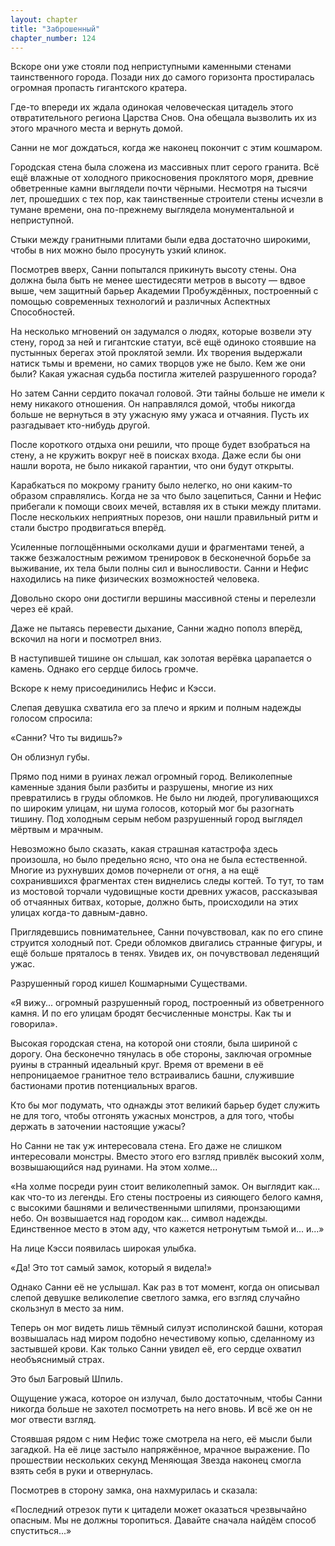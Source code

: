 ```yaml
---
layout: chapter
title: "Заброшенный"
chapter_number: 124
---
```


Вскоре они уже стояли под неприступными каменными стенами таинственного города. Позади них до самого горизонта простиралась огромная пропасть гигантского кратера.

Где-то впереди их ждала одинокая человеческая цитадель этого отвратительного региона Царства Снов. Она обещала вызволить их из этого мрачного места и вернуть домой.

Санни не мог дождаться, когда же наконец покончит с этим кошмаром.

Городская стена была сложена из массивных плит серого гранита. Всё ещё влажные от холодного прикосновения проклятого моря, древние обветренные камни выглядели почти чёрными. Несмотря на тысячи лет, прошедших с тех пор, как таинственные строители стены исчезли в тумане времени, она по-прежнему выглядела монументальной и неприступной.

Стыки между гранитными плитами были едва достаточно широкими, чтобы в них можно было просунуть узкий клинок.

Посмотрев вверх, Санни попытался прикинуть высоту стены. Она должна была быть не менее шестидесяти метров в высоту — вдвое выше, чем защитный барьер Академии Пробуждённых, построенный с помощью современных технологий и различных Аспектных Способностей.

На несколько мгновений он задумался о людях, которые возвели эту стену, город за ней и гигантские статуи, всё ещё одиноко стоявшие на пустынных берегах этой проклятой земли. Их творения выдержали натиск тьмы и времени, но самих творцов уже не было. Кем же они были? Какая ужасная судьба постигла жителей разрушенного города?

Но затем Санни сердито покачал головой. Эти тайны больше не имели к нему никакого отношения. Он направлялся домой, чтобы никогда больше не вернуться в эту ужасную яму ужаса и отчаяния. Пусть их разгадывает кто-нибудь другой.

После короткого отдыха они решили, что проще будет взобраться на стену, а не кружить вокруг неё в поисках входа. Даже если бы они нашли ворота, не было никакой гарантии, что они будут открыты.

Карабкаться по мокрому граниту было нелегко, но они каким-то образом справлялись. Когда не за что было зацепиться, Санни и Нефис прибегали к помощи своих мечей, вставляя их в стыки между плитами. После нескольких неприятных порезов, они нашли правильный ритм и стали быстро продвигаться вперёд.

Усиленные поглощёнными осколками души и фрагментами теней, а также безжалостным режимом тренировок в бесконечной борьбе за выживание, их тела были полны сил и выносливости. Санни и Нефис находились на пике физических возможностей человека.

Довольно скоро они достигли вершины массивной стены и перелезли через её край.

Даже не пытаясь перевести дыхание, Санни жадно пополз вперёд, вскочил на ноги и посмотрел вниз.

В наступившей тишине он слышал, как золотая верёвка царапается о камень. Однако его сердце билось громче.

Вскоре к нему присоединились Нефис и Кэсси.

Слепая девушка схватила его за плечо и ярким и полным надежды голосом спросила:

«Санни? Что ты видишь?»

Он облизнул губы.

Прямо под ними в руинах лежал огромный город. Великолепные каменные здания были разбиты и разрушены, многие из них превратились в груды обломков. Не было ни людей, прогуливающихся по широким улицам, ни шума голосов, который мог бы разогнать тишину. Под холодным серым небом разрушенный город выглядел мёртвым и мрачным.

Невозможно было сказать, какая страшная катастрофа здесь произошла, но было предельно ясно, что она не была естественной. Многие из рухнувших домов почернели от огня, а на ещё сохранившихся фрагментах стен виднелись следы когтей. То тут, то там из мостовой торчали чудовищные кости древних ужасов, рассказывая об отчаянных битвах, которые, должно быть, происходили на этих улицах когда-то давным-давно.

Приглядевшись повнимательнее, Санни почувствовал, как по его спине струится холодный пот. Среди обломков двигались странные фигуры, и ещё больше пряталось в тенях. Увидев их, он почувствовал леденящий ужас.

Разрушенный город кишел Кошмарными Существами.

«Я вижу... огромный разрушенный город, построенный из обветренного камня. И по его улицам бродят бесчисленные монстры. Как ты и говорила».

Высокая городская стена, на которой они стояли, была шириной с дорогу. Она бесконечно тянулась в обе стороны, заключая огромные руины в странный идеальный круг. Время от времени в её непроницаемое гранитное тело встраивались башни, служившие бастионами против потенциальных врагов.

Кто бы мог подумать, что однажды этот великий барьер будет служить не для того, чтобы отгонять ужасных монстров, а для того, чтобы держать в заточении настоящие ужасы?

Но Санни не так уж интересовала стена. Его даже не слишком интересовали монстры. Вместо этого его взгляд привлёк высокий холм, возвышающийся над руинами. На этом холме...

«На холме посреди руин стоит великолепный замок. Он выглядит как... как что-то из легенды. Его стены построены из сияющего белого камня, с высокими башнями и величественными шпилями, пронзающими небо. Он возвышается над городом как... символ надежды. Единственное место в этом аду, что кажется нетронутым тьмой и... и...»

На лице Кэсси появилась широкая улыбка.

«Да! Это тот самый замок, который я видела!»

Однако Санни её не услышал. Как раз в тот момент, когда он описывал слепой девушке великолепие светлого замка, его взгляд случайно скользнул в место за ним.

Теперь он мог видеть лишь тёмный силуэт исполинской башни, которая возвышалась над миром подобно нечестивому копью, сделанному из застывшей крови. Как только Санни увидел её, его сердце охватил необъяснимый страх.

Это был Багровый Шпиль.

Ощущение ужаса, которое он излучал, было достаточным, чтобы Санни никогда больше не захотел посмотреть на него вновь. И всё же он не мог отвести взгляд.

Стоявшая рядом с ним Нефис тоже смотрела на него, её мысли были загадкой. На её лице застыло напряжённое, мрачное выражение. По прошествии нескольких секунд Меняющая Звезда наконец смогла взять себя в руки и отвернулась.

Посмотрев в сторону замка, она нахмурилась и сказала:

«Последний отрезок пути к цитадели может оказаться чрезвычайно опасным. Мы не должны торопиться. Давайте сначала найдём способ спуститься...»